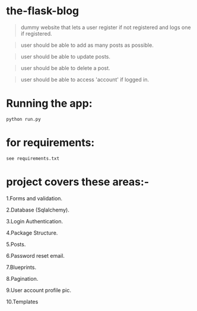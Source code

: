 # the-flask-blog
 >dummy website that lets a user register if not registered and logs one if registered.

 >user should be able to add as many posts as possible.

 >user should be able to update posts.
 
 >user should be able to delete a post.
 
 >user should be able to access 'account' if logged in.
 
# Running the app:
    python run.py
  
  # for requirements:
    see requirements.txt
    
# project covers these areas:-

  1.Forms and validation.
  
  2.Database (Sqlalchemy).
  
  3.Login Authentication.
  
  4.Package Structure.
  
  5.Posts.
  
  6.Password reset email.
  
  7.Blueprints.
  
  8.Pagination.
  
  9.User account profile pic.
  
  10.Templates
